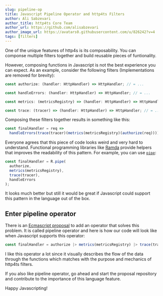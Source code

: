 ```yaml
---
slug: pipeline-op
title: Javascript Pipeline Operator and http4ts Filters
author: Ali Sabzevari
author_title: http4ts Core Team
author_url: https://github.com/alisabzevari
author_image_url: https://avatars0.githubusercontent.com/u/826242?v=4
tags: [filters]
---
```


One of the unique features of http4s is its composability. You can componse multiple filters together and build reusable pieces of funtionality.

However, composing functions in Javascript is not the best experience you can expect. As an example, consider the following filters (Implementations are removed for brevity):

```ts
const authorize: (handler: HttpHandler) => HttpHandler; // = ...

const handleErrors: (handler: HttpHandler) => HttpHandler; // = ...

const metrics: (metricsRegistry) => (handler: HttpHandler) => HttpHandler; // = ...

const trace: (tracer) => (handler: HttpHandler) => HttpHandler; // = ...
```

Composing these filters together results in something like this:

```ts
const finalHandler = req =>
  handleErrors(trace(tracer)(metrics(metricsRegistry)(authorize(req))));
```

Everyone agrees that this piece of code looks weird and very hard to understand. Functional programming libraries like [Ramda](https://ramdajs.com/) provide helpers that improves the readability of this pattern. For example, you can use [`pipe`](https://ramdajs.com/docs/#pipe):

```ts
const finalHandler = R.pipe(
  authorize,
  metrics(metricsRegistry),
  trace(tracer),
  handleErrors
);
```

It looks much better but still it would be great if Javascript could support this pattern in the language out of the box.

## Enter pipeline operator

There is an [Ecmascript proposal](https://github.com/tc39/proposal-pipeline-operator) to add an operator that solves this problem. It is called pipeline operator and here is how our code will look like when Javascript supports this operator:

```ts
const finalHandler = authorize |> metrics(metricsRegistry) |> trace(tracer) |> handleErrors 
```

I like this operator a lot since it visually describes the flow of the data through the functions which matches with the purpose and mechanics of http4ts filters.

If you also like pipeline operator, go ahead and start the proposal repository and contribute to the importance of this language feature.

Happy Javascripting!
